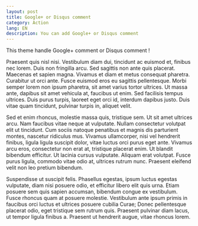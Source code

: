 ```yaml
---
layout: post
title: Google+ or Disqus comment
category: Action
lang: EN
description: You can add Google+ or Disqus comment
---
```


This theme handle Google+ comment or Disqus comment ! 

Praesent quis nisl nisi. Vestibulum diam dui, tincidunt ac euismod et, finibus nec lorem. Duis non fringilla arcu. Sed sagittis non ante quis placerat. Maecenas et sapien magna. Vivamus et diam et metus consequat pharetra. Curabitur ut orci ante. Fusce euismod eros eu sagittis pellentesque. Morbi semper lorem non ipsum pharetra, sit amet varius tortor ultrices. Ut massa ante, dapibus sit amet vehicula at, faucibus ut enim. Sed facilisis tempus ultrices. Duis purus turpis, laoreet eget orci id, interdum dapibus justo. Duis vitae quam tincidunt, pulvinar turpis in, aliquet velit.

Sed et enim rhoncus, molestie massa quis, tristique sem. Ut sit amet ultrices arcu. Nam faucibus vitae neque at vulputate. Nullam consectetur volutpat elit ut tincidunt. Cum sociis natoque penatibus et magnis dis parturient montes, nascetur ridiculus mus. Vivamus ullamcorper, nisi vel hendrerit finibus, ligula ligula suscipit dolor, vitae luctus orci purus eget ante. Vivamus arcu eros, consectetur non erat at, tristique placerat enim. Ut blandit bibendum efficitur. Ut lacinia cursus vulputate. Aliquam erat volutpat. Fusce purus ligula, commodo vitae odio at, ultrices rutrum nunc. Praesent eleifend velit non leo pretium bibendum.

Suspendisse ut suscipit felis. Phasellus egestas, ipsum luctus egestas vulputate, diam nisi posuere odio, et efficitur libero elit quis urna. Etiam posuere sem quis sapien accumsan, bibendum congue ex vestibulum. Fusce rhoncus quam at posuere molestie. Vestibulum ante ipsum primis in faucibus orci luctus et ultrices posuere cubilia Curae; Donec pellentesque placerat odio, eget tristique sem rutrum quis. Praesent pulvinar diam lacus, ut tempor ligula finibus a. Praesent ut hendrerit augue, vitae rhoncus lorem.
